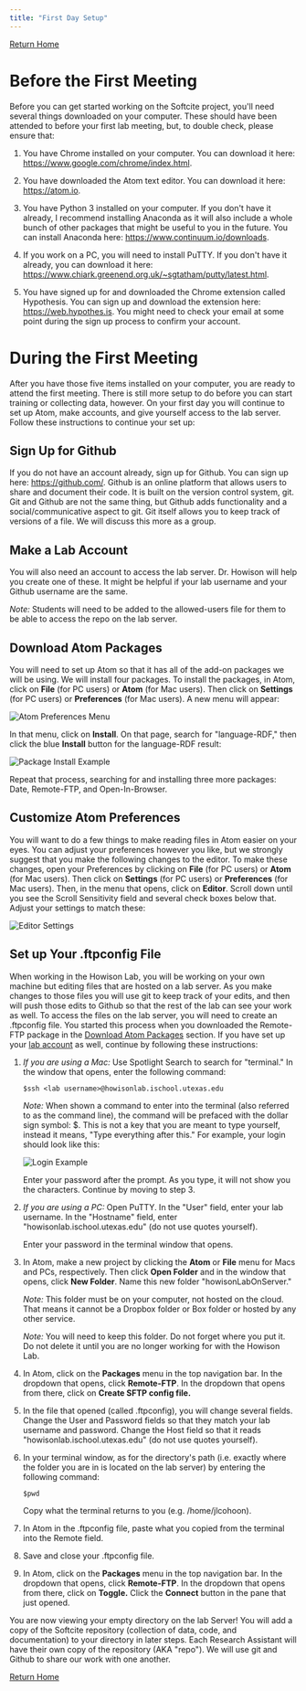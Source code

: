 ```yaml
---
title: "First Day Setup"
---
```

[Return Home](index.md)

# Before the First Meeting

Before you can get started working on the Softcite project, you'll need several things downloaded on your computer. These should have been attended to before your first lab meeting, but, to double check, please ensure that:

1. You have Chrome installed on your computer. You can download it here: https://www.google.com/chrome/index.html.

1. You have downloaded the Atom text editor. You can download it here: https://atom.io.

1. You have Python 3 installed on your computer. If you don't have it already, I recommend installing Anaconda as it will also include a whole bunch of other packages that might be useful to you in the future. You can install Anaconda here: https://www.continuum.io/downloads.

1. If you work on a PC, you will need to install PuTTY. If you don't have it already, you can download it here: https://www.chiark.greenend.org.uk/~sgtatham/putty/latest.html.

1. You have signed up for and downloaded the Chrome extension called Hypothesis. You can sign up and download the extension here: https://web.hypothes.is. You might need to check your email at some point during the sign up process to confirm your account.

# During the First Meeting

After you have those five items installed on your computer, you are ready to attend the first meeting. There is still more setup to do before you can start training or collecting data, however. On your first day you will continue to set up Atom, make accounts, and give yourself access to the lab server. Follow these instructions to continue your set up:

## Sign Up for Github
If you do not have an account already, sign up for Github. You can sign up here: https://github.com/. Github is an online platform that allows users to share and document their code. It is built on the version control system, git. Git and Github are not the same thing, but Github adds functionality and a social/communicative aspect to git. Git itself allows you to keep track of versions of a file. We will discuss this more as a group.

## Make a Lab Account
You will also need an account to access the lab server. Dr. Howison will help you create one of these. It might be helpful if your lab username and your Github username are the same.

*Note:* Students will need to be added to the allowed-users file for them to be able to access the repo on the lab server.

## Download Atom Packages
You will need to set up Atom so that it has all of the add-on packages we will be using. We will install four packages. To install the packages, in Atom, click on **File** (for PC users) or **Atom** (for Mac users). Then click on **Settings** (for PC users) or **Preferences** (for Mac users). A new menu will appear:

![Atom Preferences Menu](/images/atomPreferencesMenu.png)

In that menu, click on **Install**. On that page, search for "language-RDF," then click the blue **Install** button for the language-RDF result:

![Package Install Example](/images/languageRDFInstall.png)

Repeat that process, searching for and installing three more packages: Date, Remote-FTP, and Open-In-Browser.

## Customize Atom Preferences
You will want to do a few things to make reading files in Atom easier on your eyes. You can adjust your preferences however you like, but we strongly suggest that you make the following changes to the editor. To make these changes, open your Preferences by clicking on **File** (for PC users) or **Atom** (for Mac users). Then click on **Settings** (for PC users) or **Preferences** (for Mac users). Then, in the menu that opens, click on **Editor**. Scroll down until you see the Scroll Sensitivity field and several check boxes below that. Adjust your settings to match these:

![Editor Settings](/images/editorSettings.png)

## Set up Your .ftpconfig File
When working in the Howison Lab, you will be working on your own machine but editing files that are hosted on a lab server. As you make changes to those files you will use git to keep track of your edits, and then will push those edits to Github so that the rest of the lab can see your work as well. To access the files on the lab server, you will need to create an .ftpconfig file. You started this process when you downloaded the Remote-FTP package in the [Download Atom Packages](#download-atom-packages) section. If you have set up your [lab account](#make-a-lab-account) as well, continue by following these instructions:

1. *If you are using a Mac:* Use Spotlight Search to search for "terminal." In the window that opens, enter the following command:

    `$ssh <lab username>@howisonlab.ischool.utexas.edu`

    *Note:* When shown a command to enter into the terminal (also referred to as the command line), the command will be prefaced with the dollar sign symbol: $. This is not a key that you are meant to type yourself, instead it means, "Type everything after this." For example, your login should look like this:

    ![Login Example](/images/loginExample.png)

    Enter your password after the prompt. As you type, it will not show you the characters. Continue by moving to step 3.

1. *If you are using a PC:* Open PuTTY. In the "User" field, enter your lab username. In the "Hostname" field, enter "howisonlab.ischool.utexas.edu" (do not use quotes yourself).

    Enter your password in the terminal window that opens.

1. In Atom, make a new project by clicking the **Atom** or **File** menu for Macs and PCs, respectively. Then click **Open Folder** and in the window that opens, click **New Folder**. Name this new folder "howisonLabOnServer."

    *Note:* This folder must be on your computer, not hosted on the cloud. That means it cannot be a Dropbox folder or Box folder or hosted by any other service.

    *Note:* You will need to keep this folder. Do not forget where you put it. Do not delete it until you are no longer working for with the Howison Lab.

1. In Atom, click on the **Packages** menu in the top navigation bar. In the dropdown that opens, click **Remote-FTP**. In the dropdown that opens from there, click on **Create SFTP config file.**

1. In the file that opened (called .ftpconfig), you will change several fields. Change the User and Password fields so that they match your lab username and password. Change the Host field so that it reads "howisonlab.ischool.utexas.edu" (do not use quotes yourself).

1. In your terminal window, as for the directory's path (i.e. exactly where the folder you are in is located on the lab server) by entering the following command:

    `$pwd`

    Copy what the terminal returns to you (e.g. /home/jlcohoon).

1. In Atom in the .ftpconfig file, paste what you copied from the terminal into the Remote field.

1. Save and close your .ftpconfig file.

1. In Atom, click on the **Packages** menu in the top navigation bar. In the dropdown that opens, click **Remote-FTP**. In the dropdown that opens from there, click on **Toggle.** Click the **Connect** button in the pane that just opened.

You are now viewing your empty directory on the lab Server! You will add a copy of the Softcite repository (collection of data, code, and documentation) to your directory in later steps. Each Research Assistant will have their own copy of the repository (AKA "repo"). We will use git and Github to share our work with one another.

[Return Home](index.md)
